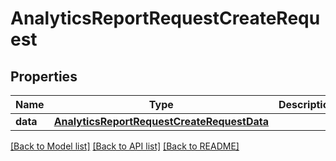 # AnalyticsReportRequestCreateRequest

## Properties
Name | Type | Description | Notes
------------ | ------------- | ------------- | -------------
**data** | [**AnalyticsReportRequestCreateRequestData**](AnalyticsReportRequestCreateRequestData.md) |  | 

[[Back to Model list]](../README.md#documentation-for-models) [[Back to API list]](../README.md#documentation-for-api-endpoints) [[Back to README]](../README.md)


